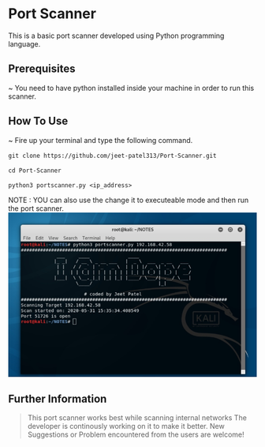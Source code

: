 # Port Scanner
This is a basic port scanner developed using Python programming language.

## Prerequisites
~ You need to have python installed inside your machine in order to run this scanner.

## How To Use
~ Fire up your terminal and type the following command.
```
git clone https://github.com/jeet-patel313/Port-Scanner.git
```
```
cd Port-Scanner
```
```
python3 portscanner.py <ip_address>
```
NOTE : YOU can also use the change it to executeable mode and then run the port scanner.
![How to use](https://github.com/jeet-patel313/Port-Scanner/blob/master/IMG_20200531_153934.jpg)

## Further Information
> This port scanner works best while scanning internal networks
> The developer is continously working on it to make it better.
> New Suggestions or Problem encountered from the users are welcome!
